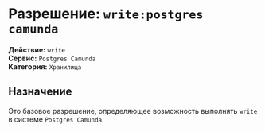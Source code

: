 # Разрешение: `write:postgres camunda`

**Действие:** `write`  
**Сервис:** `Postgres Camunda`  
**Категория:** `Хранилища`

## Назначение
Это базовое разрешение, определяющее возможность выполнять `write` в системе `Postgres Camunda`.
